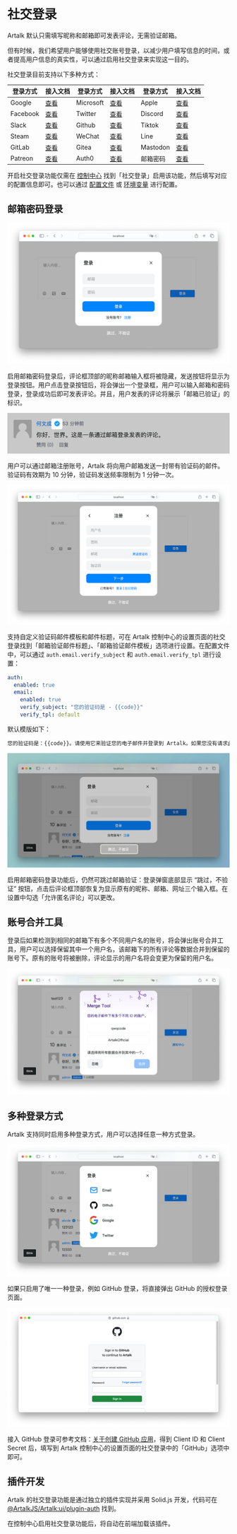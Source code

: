# 社交登录

Artalk 默认只需填写昵称和邮箱即可发表评论，无需验证邮箱。

但有时候，我们希望用户能够使用社交账号登录，以减少用户填写信息的时间，或者提高用户信息的真实性，可以通过启用社交登录来实现这一目的。

社交登录目前支持以下多种方式：

| 登录方式 | 接入文档 | 登录方式 | 接入文档 | 登录方式 | 接入文档 |
| --- | --- | --- | --- | --- | --- |
| Google | [查看](https://developers.google.com/identity/protocols/oauth2) | Microsoft | [查看](https://docs.microsoft.com/en-us/azure/active-directory/develop/v2-oauth2-auth-code-flow) | Apple | [查看](https://developer.apple.com/documentation/sign_in_with_apple/sign_in_with_apple_js/configuring_your_webpage_for_sign_in_with_apple) |
| Facebook | [查看](https://developers.facebook.com/docs/facebook-login/) | Twitter | [查看](https://developer.twitter.com/en/docs/basics/authentication/overview) | Discord | [查看](https://discord.com/developers/docs/topics/oauth2) |
| Slack | [查看](https://api.slack.com/authentication/oauth-v2) | Github | [查看](https://developer.github.com/apps/building-oauth-apps/authorizing-oauth-apps/) | Tiktok | [查看](https://developers.tiktok.com/doc/login) |
| Steam | [查看](https://partner.steamgames.com/doc/webapi_overview/auth) | WeChat | [查看](https://developers.weixin.qq.com/doc/oplatform/Website_App/WeChat_Login/Wechat_Login.html) | Line | [查看](https://developers.line.biz/en/docs/line-login/integrate-line-login/) |
| GitLab | [查看](https://docs.gitlab.com/ee/api/oauth2.html) | Gitea | [查看](https://docs.gitea.io/en-us/oauth2-provider/) | Mastodon | [查看](https://docs.joinmastodon.org/api/authentication/) |
| Patreon | [查看](https://docs.patreon.com/#oauth) | Auth0 | [查看](https://auth0.com/docs/connections/social/) | 邮箱密码 | [查看](#邮箱密码登录) |

开启社交登录功能仅需在 [控制中心](/guide/frontend/sidebar.md#设置) 找到「社交登录」启用该功能，然后填写对应的配置信息即可。也可以通过 [配置文件](/guide/backend/config.md) 或 [环境变量](/guide/env.md#社交登录) 进行配置。


## 邮箱密码登录

![邮箱登录](../../images/auth/email_login.png)

启用邮箱密码登录后，评论框顶部的昵称邮箱输入框将被隐藏，发送按钮将显示为登录按钮。用户点击登录按钮后，将会弹出一个登录框，用户可以输入邮箱和密码登录，登录成功后即可发表评论。并且，用户发表的评论将展示「邮箱已验证」的标识。

<img src="../../images/auth/email_verified.png" width="550" alt="邮箱已验证标识">

用户可以通过邮箱注册账号，Artalk 将向用户邮箱发送一封带有验证码的邮件。验证码有效期为 10 分钟，验证码发送频率限制为 1 分钟一次。

![邮箱注册](../../images/auth/email_register.png)

支持自定义验证码邮件模板和邮件标题，可在 Artalk 控制中心的设置页面的社交登录找到「邮箱验证邮件标题」、「邮箱验证邮件模板」选项进行设置。在配置文件中，可以通过 `auth.email.verify_subject` 和 `auth.email.verify_tpl` 进行设置：

```yaml
auth:
  enabled: true
  email:
    enabled: true
    verify_subject: "您的验证码是 - {{code}}"
    verify_tpl: default
```

默认模版如下：

```html
您的验证码是：{{code}}。请使用它来验证您的电子邮件并登录到 Artalk。如果您没有请求此操作，请忽略此消息。
```

![跳过登录](../../images/auth/login_skip.png)

启用邮箱密码登录功能后，仍然可跳过邮箱验证：登录弹窗底部显示 “跳过，不验证” 按钮，点击后评论框顶部恢复为显示原有的昵称、邮箱、网址三个输入框。在设置中勾选「允许匿名评论」可以更改。

## 账号合并工具

登录后如果检测到相同的邮箱下有多个不同用户名的账号，将会弹出账号合并工具，用户可以选择保留其中一个用户名，该邮箱下的所有评论等数据合并到保留的账号下。原有的账号将被删除，评论显示的用户名将会变更为保留的用户名。

![账号合并工具](../../images/auth/merge_accounts.png)

## 多种登录方式

Artalk 支持同时启用多种登录方式，用户可以选择任意一种方式登录。

![多种登录方式](../../images/auth/multi_login.png)

如果只启用了唯一一种登录，例如 GitHub 登录，将直接弹出 GitHub 的授权登录页面。

![GitHub 授权弹窗](../../images/auth/github_login.png)

接入 GitHub 登录可参考文档：[关于创建 GitHub 应用](https://docs.github.com/zh/apps/creating-github-apps/about-creating-github-apps/about-creating-github-apps)，得到 Client ID 和 Client Secret 后，填写到 Artalk 控制中心的设置页面的社交登录中的「GitHub」选项中即可。

## 插件开发

Artalk 的社交登录功能是通过独立的插件实现并采用 Solid.js 开发，代码可在 [@ArtalkJS/Artalk:ui/plugin-auth](https://github.com/ArtalkJS/Artalk/tree/master/ui/plugin-auth) 找到。

在控制中心启用社交登录功能后，将自动在前端加载该插件。
